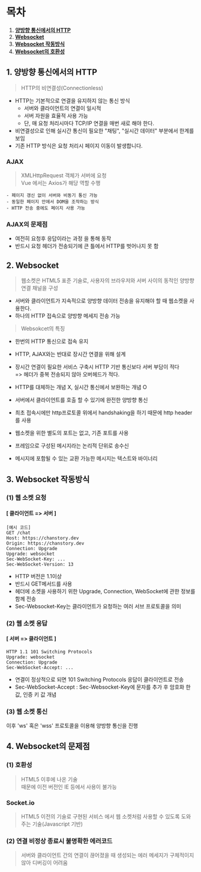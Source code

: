 # 목차

1. [**양방향 통신에서의 HTTP**](#1-양방향-통신에서의-http)
2. [**Websocket**](#2-websocket)
3. [**Websocket 작동방식**](#3-websocket-작동방식)
4. [**Websocket의 호환성**](#4-websocket의-호환성)

## 1. 양방향 통신에서의 HTTP

> HTTP의 비연결성(Connectionless)

- HTTP는 기본적으로 연결을 유지하지 않는 통신 방식
  - 서버와 클라이언트의 연결이 일시적
  - 서버 자원을 효율적 사용 가능
  - 단, 매 요청 처리시마다 TCP/IP 연결을 매번 새로 해야 한다.
- 비연결성으로 인해 실시간 통신이 필요한 "채팅", "실시간 데이터" 부분에서 한계를 보임
- 기존 HTTP 방식은 요청 처리시 페이지 이동이 발생합니다.

### AJAX

> XMLHttpRequest 객체가 서버에 요청 <br>
> Vue 에서는 Axios가 해당 역할 수행

    - 페이지 갱신 없이 서버와 비동기 통신 가능
    - 동일한 페이지 안에서 DOM을 조작하는 방식
    - HTTP 전송 중에도 페이지 사용 가능

  <!-- http ajax 비교이미지 -->

### AJAX의 문제점

- 여전히 요청후 응답이라는 과정 을 통해 동작
- 반드시 요청 헤더가 전송되기에 큰 틀에서 HTTP를 벗어나지 못 함

## 2. Websocket

> 웹소켓은 HTML5 표준 기술로, 사용자의 브라우저와 서버 사이의 동적인 양방향 연결 채널을 구성

- 서버와 클라이언트가 지속적으로 양방향 데이터 전송을 유지해야 할 때 웹소켓을 사용한다.
- 하나의 HTTP 접속으로 양방향 메세지 전송 가능

> Websokcet의 특징

- 한번의 HTTP 통신으로 접속 유지
- HTTP, AJAX와는 반대로 장시간 연결을 위해 설계
- 장시간 연결이 필요한 서비스 구축시 HTTP 기반 통신보다 서버 부담이 적다<br>
  => 헤더가 중복 전송되지 않아 오버헤드가 적다.
- HTTP를 대체하는 개념 X, 실시간 통신에서 보완하는 개념 O
- 서버에서 클라이언트를 호출 할 수 있기에 완전한 양방향 통신

- 최초 접속시에만 http프로토콜 위에서 handshaking을 하기 때문에 http header를 사용
- 웹소켓을 위한 별도의 포트는 없고, 기존 포트를 사용
- 프레임으로 구성된 메시지라는 논리적 단위로 송수신
- 메시지에 포함될 수 있는 교환 가능한 메시지는 텍스트와 바이너리

## 3. Websocket 작동방식

<!-- 작동방식 요약이미지 -->

### (1) 웹 소켓 요청

#### [ 클라이언트 => 서버 ]

```
[예시 코드]
GET /chat
Host: https://chanstory.dev
Origin: https://chanstory.dev
Connection: Upgrade
Upgrade: websocket
Sec-WebSocket-Key: ...
Sec-WebSocket-Version: 13
```

- HTTP 버전은 1.1이상
- 반드시 GET메서드를 사용
- 헤더에 소켓을 사용하기 위한 Upgrade, Connection, WebSocket에 관한 정보를 함께 전송
- Sec-Websocket-Key는 클라이언트가 요청하는 여러 서브 프로토콜을 의미

### (2) 웹 소켓 응답

#### [ 서버 => 클라이언트 ]

```
HTTP 1.1 101 Switching Protocols
Upgrade: websocket
Connection: Upgrade
Sec-WebSocket-Accept: ...

```

- 연결이 정상적으로 되면 101 Switching Protocols 응답이 클라이언트로 전송
- Sec-WebSocket-Accept : Sec-Websocket-Key에 문자를 추가 후 암호화 한 값, 인증 키 값 개념

### (3) 웹 소켓 통신

이후 'ws' 혹은 'wss' 프로토콜을 이용해 양방향 통신을 진행

## 4. Websocket의 문제점

### (1) 호환성

> HTML5 이후에 나온 기술<br>
> 때문에 이전 버전인 IE 등에서 사용이 불가능

### Socket.io

> HTML5 이전의 기술로 구현된 서비스 에서 웹 소켓처럼 사용할 수 있도록 도와주는 기술(Javascript 기반)

<!-- 크로스 브라우징 이미지 -->

### (2) 연결 비정상 종료시 불명확한 에러코드

> 서버와 클라이언트 간의 연결이 끊어졌을 때 생성되는 에러 메세지가 구체적이지 않아 디버깅이 어려움
